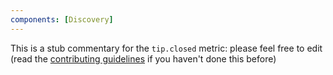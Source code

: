 ```yaml
---
components: [Discovery]
---
```


This is a stub commentary for the `tip.closed` metric: please feel free to edit (read the
[contributing guidelines](https://github.com/mozilla/glean-annotations/blob/main/CONTRIBUTING.md)
if you haven't done this before)
